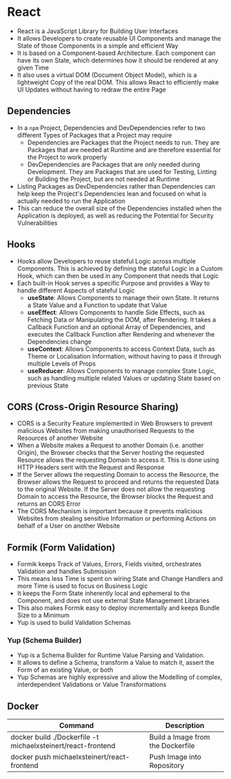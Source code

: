# React

- React is a JavaScript Library for Building User Interfaces
- It allows Developers to create reusable UI Components and manage the State of those Components in a simple and
  efficient Way
- It is based on a Component-based Architecture. Each component can have its own State, which determines how it should
  be rendered at any given Time
- It also uses a virtual DOM (Document Object Model), which is a lightweight Copy of the real DOM. This allows React to
  efficiently make UI Updates without having to redraw the entire Page

## Dependencies

- In a `npm` Project, Dependencies and DevDependencies refer to two different Types of Packages that a Project may
  require
    - Dependencies are Packages that the Project needs to run. They are Packages that are needed at Runtime and are
      therefore essential for the Project to work properly
    - DevDependencies are Packages that are only needed during Development. They are Packages that are used for Testing,
      Linting or Building the Project, but are not needed at Runtime
- Listing Packages as DevDependencies rather than Dependencies can help keep the Project's Dependencies lean and focused
  on what is actually needed to run the Application
- This can reduce the overall size of the Dependencies installed when the Application is deployed, as well as reducing
  the Potential for Security Vulnerabilities

## Hooks

- Hooks allow Developers to reuse stateful Logic across multiple Components. This is achieved by defining the stateful
  Logic in a Custom Hook, which can then be used in any Component that needs that Logic
- Each built-in Hook serves a specific Purpose and provides a Way to handle different Aspects of stateful Logic
    - __useState__: Allows Components to manage their own State. It returns a State Value and a Function to update that
      Value
    - __useEffect__: Allows Components to handle Side Effects, such as Fetching Data or Manipulating the DOM, after
      Rendering. It takes a Callback Function and an optional Array of Dependencies, and executes the Callback Function
      after Rendering and whenever the Dependencies change
    - __useContext__: Allows Components to access Context Data, such as Theme or Localisation Information, without
      having to pass it through multiple Levels of Props
    - __useReducer__: Allows Components to manage complex State Logic, such as handling multiple related Values or
      updating State based on previous State

## CORS (Cross-Origin Resource Sharing)

- CORS is a Security Feature implemented in Web Browsers to prevent malicious Websites from making unauthorised Requests
  to the Resources of another Website
- When a Website makes a Request to another Domain (i.e. another Origin), the Browser checks that the Server hosting the
  requested Resource allows the requesting Domain to access it. This is done using HTTP Headers sent with the Request
  and Response
- If the Server allows the requesting Domain to access the Resource, the Browser allows the Request to proceed and
  returns the requested Data to the original Website. If the Server does not allow the requesting Domain to access the
  Resource, the Browser blocks the Request and returns an CORS Error
- The CORS Mechanism is important because it prevents malicious Websites from stealing sensitive Information or
  performing Actions on behalf of a User on another Website

## Formik (Form Validation)

- Formik keeps Track of Values, Errors, Fields visited, orchestrates Validation and handles Submission
- This means less Time is spent on wiring State and Change Handlers and more Time is used to focus on Business Logic
- It keeps the Form State inherently local and ephemeral to the Component, and does not use external State Management
  Libraries
- This also makes Formik easy to deploy incrementally and keeps Bundle Size to a Minimum
- Yup is used to build Validation Schemas

### Yup (Schema Builder)

- Yup is a Schema Builder for Runtime Value Parsing and Validation.
- It allows to define a Schema, transform a Value to match it, assert the Form of an existing Value, or both
- Yup Schemas are highly expressive and allow the Modelling of complex, interdependent Validations or Value
  Transformations

## Docker

| Command                                                      | Description                       |
|--------------------------------------------------------------|-----------------------------------|
| docker build ./Dockerfile -t michaelxsteinert/react-frontend | Build a Image from the Dockerfile |
| docker push michaelxsteinert/react-frontend                  | Push Image into Repository        |